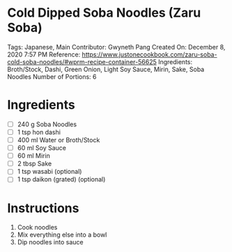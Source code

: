 # Cold Dipped Soba Noodles (Zaru Soba)

Tags: Japanese, Main
Contributor: Gwyneth Pang
Created On: December 8, 2020 7:57 PM
Reference: https://www.justonecookbook.com/zaru-soba-cold-soba-noodles/#wprm-recipe-container-56625
Ingredients: Broth/Stock, Dashi, Green Onion, Light Soy Sauce, Mirin, Sake, Soba Noodles
Number of Portions: 6

# Ingredients

- [ ]  240 g Soba Noodles
- [ ]  1 tsp hon dashi
- [ ]  400 ml Water or Broth/Stock
- [ ]  60 ml Soy Sauce
- [ ]  60 ml Mirin
- [ ]  2 tbsp Sake
- [ ]  1 tsp wasabi (optional)
- [ ]  1 tsp daikon (grated) (optional)

# Instructions

1. Cook noodles
2. Mix everything else into a bowl
3. Dip noodles into sauce